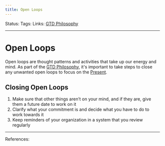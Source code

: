 ```yaml
---
title: Open Loops
---
```

Status:
Tags:
Links: [GTD Philosophy](out/gtd-philosophy.md)
___
# Open Loops
Open loops are thought patterns and activities that take up our energy and mind. As part of the [GTD Philosophy](out/gtd-philosophy.md), it's important to take steps to close any unwanted open loops to focus on the [Present](out/present.md).

## Closing Open Loops
1.  Make sure that other things aren’t on your mind, and if they are, give them a future date to work on it
2.  Clarify what your commitment is and decide what you have to do to work towards it
3.  Keep reminders of your organization in a system that you review regularly
___
References: